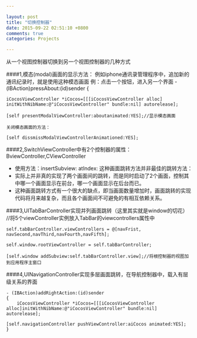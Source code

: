 ```yaml
---

layout: post
title: "切换控制器"
date: 2015-09-22 02:51:10 +0800
comments: true
categories: Projects

---
```



从一个视图控制器切换到另一个视图控制器的几种方式
 
 


<!--more-->




####1,模态(modal)画面的显示方法：
例如iphone通讯录管理程序中，追加新的通讯纪录时，就是使用这种模态画面
例：点击一个按钮，进入另一个界面
	- (IBAction)pressAbout:(id)sender {
	
	iCocosViewController *iCocos=[[[iCocosViewController alloc] initWithNibName:@"iCocosViewController" bundle:nil] autorelease];
	
	[self presentModalViewController:aboutanimated:YES];//显示模态画面
	
	关闭模态画面的方法：
	
	[self dissmissModalViewControllerAnimationed:YES];
 

 
####2,SwitchViewController中有2个控制器的属性：BviewController,CViewController

* 使用方法：insertSubview: atIndex:
这种画面跳转方法并非最佳的跳转方法：
* 实际上并非真的实现了两个画面间的跳转，而是同时启动了2个画面，控制其中哪一个画面显示在前台，哪一个画面显示在后台而已。
* 这种画面跳转方式有一个很大的缺点，即当画面数量增加时，画面跳转的实现代码将月来越复杂，而且各个画面间不可避免的有相互依赖关系。
 
 
 
####3,UITabBarController实现并列画面跳转（这里其实就是window的切花）
	//将5个viewController实例放入TabBar的viewcontrollers属性中    

    self.tabBarController.viewControllers = @[navFrist, navSecond,navThird,navFourth,navFifth];   

    self.window.rootViewController = self.tabBarController;

    [self.window addSubview:self.tabBarController.view];//将根控制器的视图加到应用程序主窗口
 

 

####4,UINavigationController实现多层画面跳转，在导航控制器中，载入有层级关系的界面
	
	- (IBAction)addRightAction:(id)sender
	{
	    iCocosViewController *iCocos=[[[iCocosViewController alloc]initWithNibName:@"iCocosViewController" bundle:nil] autorelease];

    [self.navigationController pushViewController:aiCocos animated:YES];
	}